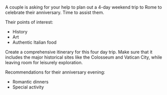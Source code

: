 A couple is asking for your help to plan out a 4-day weekend trip to Rome to celebrate their anniversary. Time to assist them.

Their points of interest:
- History
- Art
- Authentic Italian food

Create a comprehensive itinerary for this four day trip. Make sure that it includes the major historical sites like the Colosseum and Vatican City, while leaving room for leisurely exploration.

Recommendations for their anniversary evening:
- Romantic dinners
- Special activity